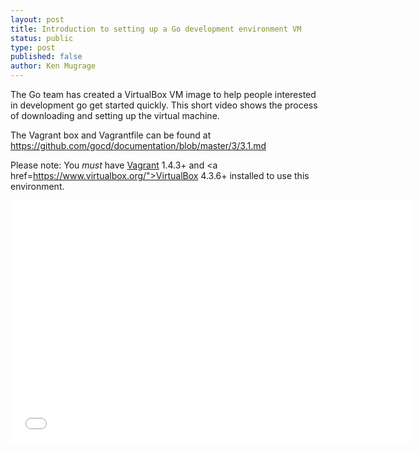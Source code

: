```yaml
---
layout: post
title: Introduction to setting up a Go development environment VM
status: public
type: post
published: false
author: Ken Mugrage
---
```


The Go team has created a VirtualBox VM image to help people interested in development go get started quickly. This short video
shows the process of downloading and setting up the virtual machine. 

The Vagrant box and Vagrantfile can be found at https://github.com/gocd/documentation/blob/master/3/3.1.md

Please note: You _must_ have <a href="http://www.vagrantup.com/">Vagrant</a> 1.4.3+ and <a href=https://www.virtualbox.org/">VirtualBox</a> 4.3.6+ installed to use this environment.

<iframe src="//fast.wistia.net/embed/iframe/kc1tg597ae" allowtransparency="true" frameborder="0" scrolling="no" class="wistia_embed" name="wistia_embed" allowfullscreen mozallowfullscreen webkitallowfullscreen oallowfullscreen msallowfullscreen width="640" height="388"></iframe>